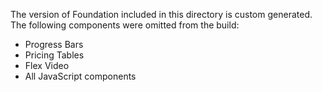 The version of Foundation included in this directory is custom generated. The following components were omitted from the build:

* Progress Bars
* Pricing Tables
* Flex Video
* All JavaScript components